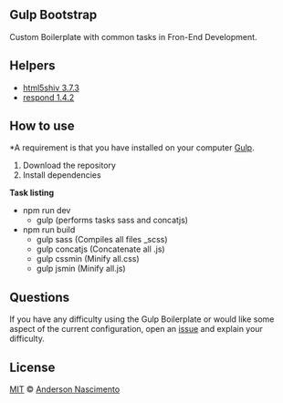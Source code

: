 ## Gulp Bootstrap
Custom Boilerplate with common tasks in Fron-End Development.

## Helpers
* [html5shiv 3.7.3](https://github.com/aFarkas/html5shiv)
* [respond 1.4.2](https://github.com/scottjehl/Respond)



## How to use
*A requirement is that you have installed on your computer [Gulp](http://gulpjs.com/).

1. Download the repository
2. Install dependencies

**Task listing**
- npm run dev
    - gulp (performs tasks sass and concatjs)
- npm run build    
    - gulp sass (Compiles all files  _scss)
    - gulp concatjs (Concatenate all .js)
    - gulp cssmin (Minify all.css)
    - gulp jsmin (Minify all.js)

## Questions
If you have any difficulty using the Gulp Boilerplate or would like some aspect of the current configuration, open an [issue](https://github.com/theandersonn/gulp-bootstrap-3/issues/new) and explain your difficulty.

## License
[MIT](https://github.com/theandersonn/gulp-bootstrap-3/blob/master/LICENSE.md) © [Anderson Nascimento](https://github.com/theandersonn)
